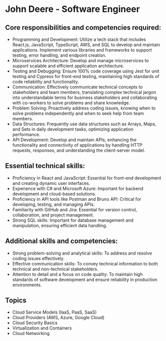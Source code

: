 # John Deere - Software Engineer 

## Core responsibilities and competencies required:

- Programming and Development: Utilize a tech stack that includes React.js, JavaScript, TypeScript, AWS, and SQL to develop and maintain applications. Implement various libraries and frameworks to support testing, error handling, and endpoint creation.
- Microservices Architecture: Develop and manage microservices to support scalable and efficient application architecture.
- Testing and Debugging: Ensure 100% code coverage using Jest for unit testing and Cypress for front-end testing, maintaining high standards of code reliability and functionality.
- Communication: Effectively communicate technical concepts to stakeholders and team members, translating complex technical jargon into understandable terms for business stakeholders and collaborating with co-workers to solve problems and share knowledge.
- Problem Solving: Proactively address coding issues, knowing when to solve problems independently and when to seek help from team members.
- Data Structures: Frequently use data structures such as Arrays, Maps, and Sets in daily development tasks, optimizing application performance.
- API Development: Develop and maintain APIs, enhancing the functionality and connectivity of applications by handling HTTP requests, responses, and understanding the client-server model.

## Essential technical skills:

- Proficiency in React and JavaScript: Essential for front-end development and creating dynamic user interfaces.
- Experience with C# and Microsoft Azure: Important for backend development and cloud-based solutions.
- Proficiency in API tools like Postman and Bruno API: Critical for developing, testing, and managing APIs.
- Familiarity with GitHub and Jira: Essential for version control, collaboration, and project management.
- Strong SQL skills: Important for database management and manipulation, ensuring efficient data handling.

## Additional skills and competencies:

- Strong problem-solving and analytical skills: To address and resolve coding issues effectively.
- Effective communication skills: To convey technical information to both technical and non-technical stakeholders.
- Attention to detail and a focus on code quality: To maintain high standards of software development and ensure reliability in production environments.

## Topics

- Cloud Service Models (IaaS, PaaS, SaaS)
- Cloud Providers (AWS, Azure, Google Cloud)
- Cloud Security Basics
- Virtualization and Containers
- Cloud Networking
